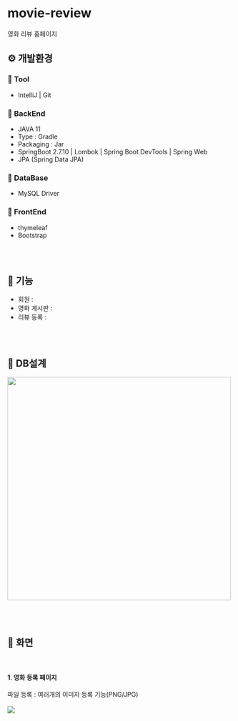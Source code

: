 ﻿# movie-review

영화 리뷰 홈페이지 

## ⚙️ 개발환경

### 📄 Tool

- IntelliJ | Git

### 📄 BackEnd

- JAVA 11
- Type : Gradle
- Packaging : Jar
- SpringBoot 2.7.10 | Lombok | Spring Boot DevTools | Spring Web
- JPA (Spring Data JPA)

### 📄 DataBase

- MySQL Driver

### 📄 FrontEnd

- thymeleaf
- Bootstrap


<br /><br />


## 📁 기능
- 회원 :
- 영화 게시판 : 
- 리뷰 등록 :

<br /><br />

## 📁 DB설계

<img src="https://user-images.githubusercontent.com/98336473/234620301-0e658587-785b-4da9-b433-dc4d4ecb7c17.png" style="width:500px">

<br /><br />
## 📁 화면
<br />

#### 1. 영화 등록 페이지
파일 등록 : 여러개의 이미지 등록 기능(PNG/JPG)
<br /><br />
<img src="https://user-images.githubusercontent.com/98336473/234621359-576dc667-751d-4fbb-960f-8c1fd387605a.png" style="">



